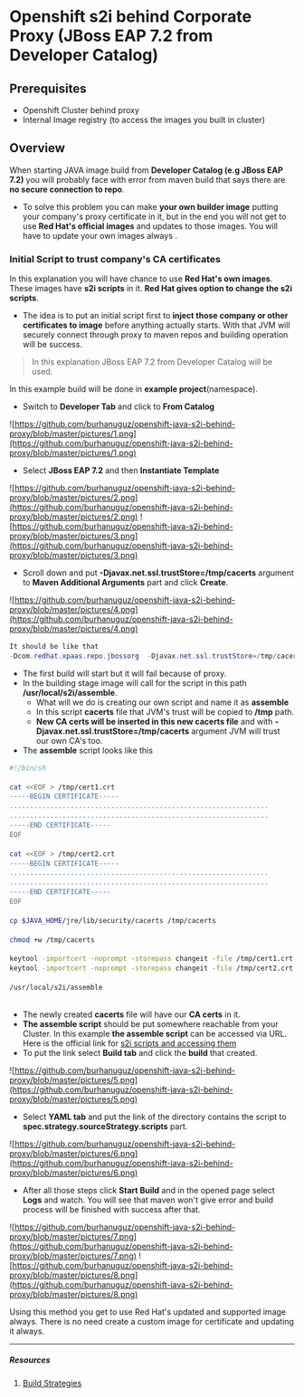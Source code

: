 # Openshift s2i behind Corporate Proxy (JBoss EAP 7.2 from Developer Catalog)

## Prerequisites
- Openshift Cluster behind proxy
- Internal Image registry (to access the images you built in cluster)

## Overview
When starting JAVA image build from **Developer Catalog (e.g JBoss EAP 7.2)** you will probably face with error from maven build that says there are **no secure connection to repo**. 
- To solve this problem you can make **your own builder image** putting your company's proxy certificate in it, but in the end you will not get to use **Red Hat's official images** and updates to those images. You will have to update your own images always . 

### Initial Script to trust company's CA certificates
In this explanation you will have chance to use **Red Hat's own images**. These images have **s2i scripts** in it. **Red Hat gives option to change the s2i scripts**. 
- The idea is to put an initial script first to **inject those company or other certificates to image** before anything actually starts. With that JVM will securely connect through proxy to maven repos and building operation will be success.

> In this explanation JBoss EAP 7.2 from Developer Catalog will be used.
 
 In this example build will be done in **example project**(namespace).
 - Switch to **Developer Tab** and click to **From Catalog**
 
![https://github.com/burhanuguz/openshift-java-s2i-behind-proxy/blob/master/pictures/1.png](https://github.com/burhanuguz/openshift-java-s2i-behind-proxy/blob/master/pictures/1.png)
 - Select **JBoss EAP 7.2** and then **Instantiate Template**
 
![https://github.com/burhanuguz/openshift-java-s2i-behind-proxy/blob/master/pictures/2.png](https://github.com/burhanuguz/openshift-java-s2i-behind-proxy/blob/master/pictures/2.png)
![https://github.com/burhanuguz/openshift-java-s2i-behind-proxy/blob/master/pictures/3.png](https://github.com/burhanuguz/openshift-java-s2i-behind-proxy/blob/master/pictures/3.png)
 - Scroll down and put **-Djavax.net.ssl.trustStore=/tmp/cacerts** argument to **Maven Additional Arguments** part and click **Create**.
 
![https://github.com/burhanuguz/openshift-java-s2i-behind-proxy/blob/master/pictures/4.png](https://github.com/burhanuguz/openshift-java-s2i-behind-proxy/blob/master/pictures/4.png)
``` java
It should be like that 
-Dcom.redhat.xpaas.repo.jbossorg  -Djavax.net.ssl.trustStore=/tmp/cacerts
```
- The first build will start but it will fail because of proxy. 
- In the building stage image will call for the script in this path **/usr/local/s2i/assemble**. 
  - What will we do is creating our own script and name it as **assemble**
  - In this script **cacerts** file that JVM's trust will be copied to **/tmp** path.
  - **New CA certs will be inserted in this new cacerts file** and with **-Djavax.net.ssl.trustStore=/tmp/cacerts** argument JVM will trust our own CA's too.
- The **assemble** script looks like this

```bash
#!/bin/sh

cat <<EOF > /tmp/cert1.crt
-----BEGIN CERTIFICATE-----
................................................................
................................................................
-----END CERTIFICATE-----
EOF

cat <<EOF > /tmp/cert2.crt
-----BEGIN CERTIFICATE-----
................................................................
................................................................
-----END CERTIFICATE-----
EOF

cp $JAVA_HOME/jre/lib/security/cacerts /tmp/cacerts

chmod +w /tmp/cacerts

keytool -importcert -noprompt -storepass changeit -file /tmp/cert1.crt -alias cert1 -keystore /tmp/cacerts
keytool -importcert -noprompt -storepass changeit -file /tmp/cert2.crt -alias cert2 -keystore /tmp/cacerts

/usr/local/s2i/assemble
 
```
- The newly created **cacerts** file will have our **CA certs** in it.
- **The assemble script** should be put somewhere reachable from your Cluster. In this example **the assemble script** can be accessed via URL. Here is the official link for [s2i scripts and accessing them](https://docs.openshift.com/container-platform/4.5/builds/build-strategies.html#images-create-s2i-scripts_build-strategies)
- To put the link select **Build tab** and click the **build** that created.
 
![https://github.com/burhanuguz/openshift-java-s2i-behind-proxy/blob/master/pictures/5.png](https://github.com/burhanuguz/openshift-java-s2i-behind-proxy/blob/master/pictures/5.png)
- Select **YAML tab** and put the link of the directory contains the script to **spec.strategy.sourceStrategy.scripts** part.
 
![https://github.com/burhanuguz/openshift-java-s2i-behind-proxy/blob/master/pictures/6.png](https://github.com/burhanuguz/openshift-java-s2i-behind-proxy/blob/master/pictures/6.png)
- After all those steps click **Start Build** and in the opened page select **Logs** and watch. You will see that maven won't give error and build process will be finished with success after that.
 
![https://github.com/burhanuguz/openshift-java-s2i-behind-proxy/blob/master/pictures/7.png](https://github.com/burhanuguz/openshift-java-s2i-behind-proxy/blob/master/pictures/7.png)
![https://github.com/burhanuguz/openshift-java-s2i-behind-proxy/blob/master/pictures/8.png](https://github.com/burhanuguz/openshift-java-s2i-behind-proxy/blob/master/pictures/8.png)


Using this method you get to use Red Hat's updated and supported image always. There is no need create a custom image for certificate and updating it always.

---
##### Resources
1. [Build Strategies](https://docs.openshift.com/container-platform/4.5/builds/build-strategies.html)
